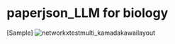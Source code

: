 # paperjson_LLM for biology
[Sample]
![networkxtestmulti_kamadakawailayout](https://github.com/user-attachments/assets/4e197684-69df-4203-8573-9aa6a92e816c)
